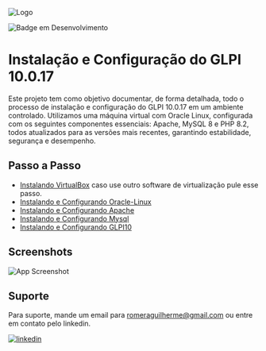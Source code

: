 
![Logo](https://i.ibb.co/Dr4wTK7/1.png)

![Badge em Desenvolvimento](http://img.shields.io/static/v1?label=STATUS&message=EM%20DESENVOLVIMENTO&color=GREEN&style=for-the-badge)


# Instalação e Configuração do GLPI 10.0.17 

Este projeto tem como objetivo documentar, de forma detalhada, todo o processo de instalação e configuração do GLPI 10.0.17 em um ambiente controlado. Utilizamos uma máquina virtual com Oracle Linux, configurada com os seguintes componentes essenciais: Apache, MySQL 8 e PHP 8.2, todos atualizados para as versões mais recentes, garantindo estabilidade, segurança e desempenho.


## Passo a Passo

 - [Instalando VirtualBox](https://github.com/RomeraSCR/GLPI10_NA_PRATICA/blob/main/PASSO1-VIRTUALBOX.md) caso use outro software de virtualização pule esse passo.
 - [Instalando e Configurando Oracle-Linux](https://github.com/RomeraSCR/GLPI10_NA_PRATICA/blob/main/PASSO2-ORACLE-LINUX.md)
 - [Instalando e Configurando Apache](https://github.com/RomeraSCR/GLPI10_na_pratica/blob/main/APACHE.MD)
 - [Instalando e Configurando Mysql](https://github.com/RomeraSCR/GLPI10_NA_PRATICA/blob/main/PASSO4-MYSQL-SERVER.md)
 - [Instalando e Configurando GLPI10](https://github.com/RomeraSCR/GLPI10_na_pratica/blob/main/GLPI10.MD)

## Screenshots

![App Screenshot](https://glpi-project.org/wp-content/uploads/2021/11/hero-image.png)


## Suporte

Para suporte, mande um email para romeraguilherme@gmail.com ou entre em contato pelo linkedin.


[![linkedin](https://img.shields.io/badge/linkedin-0A66C2?style=for-the-badge&logo=linkedin&logoColor=white)](https://www.linkedin.com/in/guilherme-romera-569801267/)
